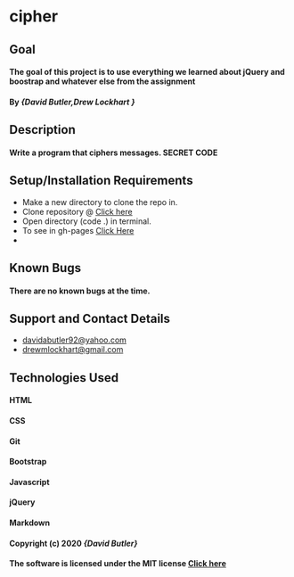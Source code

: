 # cipher
## Goal 

#### The goal of this project is to use everything we learned about jQuery and boostrap and whatever else from the assignment
#### By _**{David Butler,Drew Lockhart }**_

## Description
#### Write a program that ciphers messages. SECRET CODE

## Setup/Installation Requirements
* Make a new directory to clone the repo in.
* Clone repository @ [Click here](https://github.com/davidabutler92/cipher.git)
* Open directory (code .) in terminal.
* To see in gh-pages [Click Here]()  
* 

## Known Bugs 
#### There are no known bugs at the time.

## Support and Contact Details
* davidabutler92@yahoo.com
* drewmlockhart@gmail.com

## Technologies Used 
#### HTML
#### CSS
#### Git 
#### Bootstrap
#### Javascript
#### jQuery 
#### Markdown

#### Copyright (c) 2020 **_{David Butler}_**
#### The software is licensed under the MIT license [Click here](LICENSE.md)
